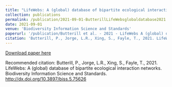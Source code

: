 ```yaml
---
title: "LifeWebs: A (global) database of bipartite ecological interaction networks"
collection: publications
permalink: /publication/2021-09-01-ButterillLifeWebsglobaldatabase2021
date: 2021-09-01
venue: 'Biodiversity Information Science and Standards'
paperurl: '/publication/Butterill et al. - 2021 - LifeWebs A (global) database of bipartite ecologi.pdf'
citation: 'Butterill, P., Jorge, L.R., Xing, S., Fayle, T., 2021. LifeWebs: A (global) database of bipartite ecological interaction networks. Biodiversity Information Science and Standards. http://dx.doi.org/10.3897/biss.5.75626'
---
```


<a href='/publication/Butterill et al. - 2021 - LifeWebs A (global) database of bipartite ecologi.pdf'>Download paper here</a>

Recommended citation: Butterill, P., Jorge, L.R., Xing, S., Fayle, T., 2021. LifeWebs: A (global) database of bipartite ecological interaction networks. Biodiversity Information Science and Standards. http://dx.doi.org/10.3897/biss.5.75626